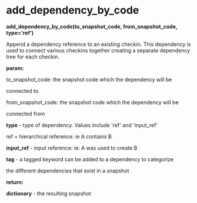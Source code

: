 # add\_dependency\_by\_code

**add\_dependency\_by\_code(to\_snapshot\_code, from\_snapshot\_code, type='ref')**

Append a dependency reference to an existing checkin. This dependency
is used to connect various checkins together creating a separate
dependency tree for each checkin.

**param:**

to\_snapshot\_code: the snapshot code which the dependency will be

connected to

from\_snapshot\_code: the snapshot code which the dependency will be

connected from

**type** - type of dependency. Values include 'ref' and 'input\_ref'

ref = hierarchical reference: ie A contains B

**input\_ref** - input reference: ie: A was used to create B

**tag** - a tagged keyword can be added to a dependency to categorize

the different dependencies that exist in a snapshot

**return:**

**dictionary** - the resulting snapshot
